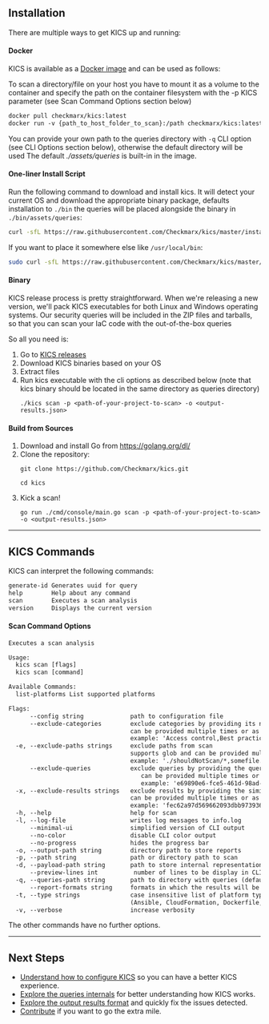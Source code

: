 ## Installation

There are multiple ways to get KICS up and running:

#### Docker

KICS is available as a <a href="https://hub.docker.com/r/checkmarx/kics" target="_blank">Docker image</a> and can be used as follows:

To scan a directory/file on your host you have to mount it as a volume to the container and specify the path on the container filesystem with the -p KICS parameter (see Scan Command Options section below)

```txt
docker pull checkmarx/kics:latest
docker run -v {​​​​path_to_host_folder_to_scan}​​​​:/path checkmarx/kics:latest scan -p "/path" -o "/path/results.json"
```

You can provide your own path to the queries directory with `-q` CLI option (see CLI Options section below), otherwise the default directory will be used The default *./assets/queries* is built-in in the image.

#### One-liner Install Script

Run the following command to download and install kics. It will detect your current OS and download the appropriate binary package, defaults installation to `./bin` the queries will be placed alongside the binary in `./bin/assets/queries`:

```sh
curl -sfL https://raw.githubusercontent.com/Checkmarx/kics/master/install.sh | bash
```

If you want to place it somewhere else like `/usr/local/bin`:

```sh
sudo curl -sfL https://raw.githubusercontent.com/Checkmarx/kics/master/install.sh | bash -s -- -b /usr/local/bin
```

#### Binary

KICS release process is pretty straightforward.
When we're releasing a new version, we'll pack KICS executables for both Linux and Windows operating systems.
Our security queries will be included in the ZIP files and tarballs, so that you can scan your IaC code with the out-of-the-box queries

So all you need is:

1. Go to <a href="https://github.com/Checkmarx/kics/releases/latest" target="_blank">KICS releases</a>
1. Download KICS binaries based on your OS
1. Extract files
1. Run kics executable with the cli options as described below (note that kics binary should be located in the same directory as queries directory)
   ```
   ./kics scan -p <path-of-your-project-to-scan> -o <output-results.json>
   ```

#### Build from Sources

1. Download and install Go from <a href="https://golang.org/dl/" target="_blank">https://golang.org/dl/</a>
1. Clone the repository:
   ```
   git clone https://github.com/Checkmarx/kics.git
   ```
   ```
   cd kics
   ```
1. Kick a scan!
   ```
   go run ./cmd/console/main.go scan -p <path-of-your-project-to-scan> -o <output-results.json>
   ```

---

## KICS Commands
KICS can interpret the following commands:

```txt
generate-id Generates uuid for query
help        Help about any command
scan        Executes a scan analysis
version     Displays the current version
```

#### Scan Command Options

```txt
Executes a scan analysis

Usage:
  kics scan [flags]
  kics scan [command]

Available Commands:
  list-platforms List supported platforms

Flags:
      --config string             path to configuration file
      --exclude-categories        exclude categories by providing its name
                                  can be provided multiple times or as a comma separated string
                                  example: 'Access control,Best practices'
  -e, --exclude-paths strings     exclude paths from scan
                                  supports glob and can be provided multiple times or as a quoted comma separated string
                                  example: './shouldNotScan/*,somefile.txt'
      --exclude-queries           exclude queries by providing the query ID
			                         can be provided multiple times or as a comma separated string
			                         example: 'e69890e6-fce5-461d-98ad-cb98318dfc96,4728cd65-a20c-49da-8b31-9c08b423e4db'
  -x, --exclude-results strings   exclude results by providing the similarity ID of a result
                                  can be provided multiple times or as a comma separated string
                                  example: 'fec62a97d569662093dbb9739360942f...,31263s5696620s93dbb973d9360942fc2a...'
  -h, --help                      help for scan
  -l, --log-file                  writes log messages to info.log
      --minimal-ui                simplified version of CLI output
      --no-color                  disable CLI color output
      --no-progress               hides the progress bar
  -o, --output-path string        directory path to store reports
  -p, --path string               path or directory path to scan
  -d, --payload-path string       path to store internal representation JSON file
      --preview-lines int          number of lines to be display in CLI results (default: 3)
  -q, --queries-path string       path to directory with queries (default "./assets/queries")
      --report-formats string     formats in which the results will be exported (json, sarif, html)
  -t, --type strings              case insensitive list of platform types to scan
                                  (Ansible, CloudFormation, Dockerfile, Kubernetes, Terraform)
  -v, --verbose                   increase verbosity
```

The other commands have no further options.

---

## Next Steps
- [Understand how to configure KICS](configuration-file.md) so you can have a better KICS experience.
- [Explore the queries internals](queries.md) for better understanding how KICS works.
- [Explore the output results format](results.md) and quickly fix the issues detected.
- [Contribute](CONTRIBUTING.md) if you want to go the extra mile.

